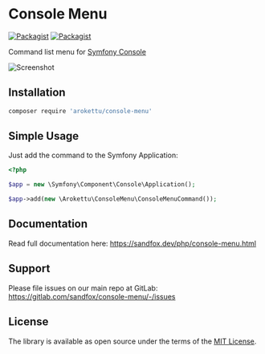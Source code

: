 # Console Menu

[![Packagist](https://img.shields.io/packagist/v/arokettu/console-menu.svg?style=flat-square)](https://packagist.org/packages/arokettu/console-menu)
[![Packagist](https://img.shields.io/packagist/l/arokettu/console-menu.svg?style=flat-square)](https://opensource.org/licenses/MIT)

Command list menu for [Symfony Console]

![Screenshot](https://sandfox.dev/_images/menu.png)

## Installation

```bash
composer require 'arokettu/console-menu'
```

## Simple Usage

Just add the command to the Symfony Application:

```php
<?php

$app = new \Symfony\Component\Console\Application();

$app->add(new \Arokettu\ConsoleMenu\ConsoleMenuCommand());
```

## Documentation

Read full documentation here: <https://sandfox.dev/php/console-menu.html>

## Support

Please file issues on our main repo at GitLab: <https://gitlab.com/sandfox/console-menu/-/issues>

## License

The library is available as open source under the terms of the [MIT License].

[Symfony Console]:  https://symfony.com/doc/current/components/console.html
[MIT License]:      https://opensource.org/licenses/MIT
